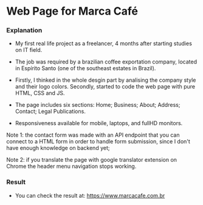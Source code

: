 # Web Page for Marca Café

### Explanation

* My first real life project as a freelancer, 4 months after starting studies on IT field.

* The job was required by a brazilian coffee exportation company, located in Espírito Santo (one of the southeast estates in Brazil).

* Firstly, I thinked in the whole desgin part by analising the company style and their logo colors. Secondly, started to code the web page with pure HTML, CSS and JS.

* The page includes six sections: Home; Business; About; Address; Contact; Legal Publications.

* Responsiveness available for mobile, laptops, and fullHD monitors.

Note 1: the contact form was made with an API endpoint that you can connect to a HTML form in order to handle form submission, since I
don't have enough knowledge on backend yet;

Note 2: if you translate the page with google translator extension on Chrome the header menu navigation stops working.

### Result
* You can check the result at: https://www.marcacafe.com.br
